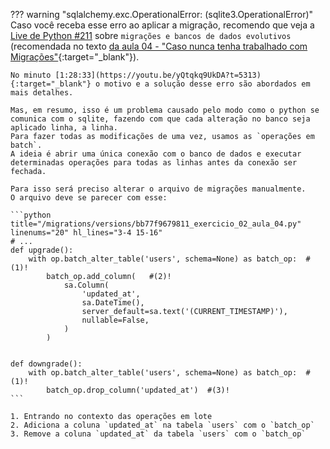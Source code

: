 ??? warning "sqlalchemy.exc.OperationalError: (sqlite3.OperationalError)"
	Caso você receba esse erro ao aplicar a migração, recomendo que veja a [Live de Python #211](https://youtu.be/yQtqkq9UkDA) sobre `migrações e bancos de dados evolutivos` (recomendada no texto [da aula 04 - "Caso nunca tenha trabalhado com Migrações"](../04.md#instalando-o-alembic-e-criando-a-primeira-migracao){:target="_blank"}).

	No minuto [1:28:33](https://youtu.be/yQtqkq9UkDA?t=5313){:target="_blank"} o motivo e a solução desse erro são abordados em mais detalhes.

	Mas, em resumo, isso é um problema causado pelo modo como o python se comunica com o sqlite, fazendo com que cada alteração no banco seja aplicado linha, a linha.
	Para fazer todas as modificações de uma vez, usamos as `operações em batch`.
	A ideia é abrir uma única conexão com o banco de dados e executar determinadas operações para todas as linhas antes da conexão ser fechada.

	Para isso será preciso alterar o arquivo de migrações manualmente.
	O arquivo deve se parecer com esse:
	
    ```python title="/migrations/versions/bb77f9679811_exercicio_02_aula_04.py" linenums="20" hl_lines="3-4 15-16"
    # ...
    def upgrade():
        with op.batch_alter_table('users', schema=None) as batch_op:  #(1)!
            batch_op.add_column(   #(2)!
                sa.Column(
                    'updated_at',
                    sa.DateTime(),
                    server_default=sa.text('(CURRENT_TIMESTAMP)'),
                    nullable=False,
                )
            )
    
    
    def downgrade():
        with op.batch_alter_table('users', schema=None) as batch_op:  #(1)!
            batch_op.drop_column('updated_at')  #(3)!
    ```

    1. Entrando no contexto das operações em lote
    2. Adiciona a coluna `updated_at` na tabela `users` com o `batch_op`
    3. Remove a coluna `updated_at` da tabela `users` com o `batch_op`

